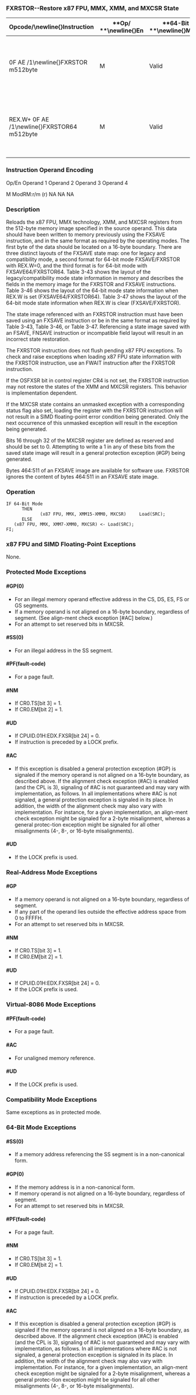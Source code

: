 ### FXRSTOR--Restore x87 FPU, MMX, XMM, and MXCSR State


|**Opcode/**\newline{}**Instruction**|**Op/ **\newline{}**En**|**64-Bit **\newline{}**Mode**|**Compat/**\newline{}**Leg Mode**|**Description**|
|------------------------------------|------------------------|-----------------------------|---------------------------------|---------------|
|0F AE /1\newline{}FXRSTOR m512byte|M|Valid|Valid|Restore the x87 FPU, MMX, XMM, and MXCSR register state from m512byte.|
|REX.W+ 0F AE /1\newline{}FXRSTOR64 m512byte|M|Valid|N.E.|Restore the x87 FPU, MMX, XMM, and MXCSR register state from m512byte.|
###                  Instruction Operand Encoding


Op/En Operand 1 Operand 2 Operand 3 Operand 4

M ModRM:r/m (r) NA NA NA

### Description


Reloads the x87 FPU, MMX technology, XMM, and MXCSR registers from the 512-byte memory image specified in the source operand. This data should have been written to memory previously using the FXSAVE instruction, and in the same format as required by the operating modes. The first byte of the data should be located on a 16-byte boundary. There are three distinct layouts of the FXSAVE state map: one for legacy and compatibility mode, a second format for 64-bit mode FXSAVE/FXRSTOR with REX.W=0, and the third format is for 64-bit mode with FXSAVE64/FXRSTOR64. Table 3-43 shows the layout of the legacy/compatibility mode state information in memory and describes the fields in the memory image for the FXRSTOR and FXSAVE instructions. Table 3-46 shows the layout of the 64-bit mode state information when REX.W is set (FXSAVE64/FXRSTOR64). Table 3-47 shows the layout of the 64-bit mode state information when REX.W is clear (FXSAVE/FXRSTOR).

The state image referenced with an FXRSTOR instruction must have been saved using an FXSAVE instruction or be in the same format as required by Table 3-43, Table 3-46, or Table 3-47. Referencing a state image saved with an FSAVE, FNSAVE instruction or incompatible field layout will result in an incorrect state restoration.

The FXRSTOR instruction does not flush pending x87 FPU exceptions. To check and raise exceptions when loading x87 FPU state information with the FXRSTOR instruction, use an FWAIT instruction after the FXRSTOR instruction.

If the OSFXSR bit in control register CR4 is not set, the FXRSTOR instruction may not restore the states of the XMM and MXCSR registers. This behavior is implementation dependent.

If the MXCSR state contains an unmasked exception with a corresponding status flag also set, loading the register with the FXRSTOR instruction will not result in a SIMD floating-point error condition being generated. Only the next occurrence of this unmasked exception will result in the exception being generated.

Bits 16 through 32 of the MXCSR register are defined as reserved and should be set to 0. Attempting to write a 1 in any of these bits from the saved state image will result in a general protection exception (#GP) being generated.

Bytes 464:511 of an FXSAVE image are available for software use. FXRSTOR ignores the content of bytes 464:511 in an FXSAVE state image.


### Operation

```info-verb
IF 64-Bit Mode
      THEN               
             (x87 FPU, MMX, XMM15-XMM0, MXCSR)     Load(SRC);
      ELSE
   (x87 FPU, MMX, XMM7-XMM0, MXCSR) <- Load(SRC);
FI;
```
### x87 FPU and SIMD Floating-Point Exceptions


None.


### Protected Mode Exceptions

#### #GP(0)
* For an illegal memory operand effective address in the CS, DS, ES, FS or GS segments.
* If a memory operand is not aligned on a 16-byte boundary, regardless of segment. (See align-ment check exception [#AC] below.)
* For an attempt to set reserved bits in MXCSR.

#### #SS(0)
* For an illegal address in the SS segment. 

#### #PF(fault-code)
* For a page fault.

#### #NM
* If CR0.TS[bit 3] = 1. 
* If CR0.EM[bit 2] = 1.

#### #UD
* If CPUID.01H:EDX.FXSR[bit 24] = 0.
* If instruction is preceded by a LOCK prefix.

#### #AC
* If this exception is disabled a general protection exception (#GP) is signaled if the memory operand is not aligned on a 16-byte boundary, as described above. If the alignment check exception (#AC) is enabled (and the CPL is 3), signaling of #AC is not guaranteed and may vary with implementation, as follows. In all implementations where #AC is not signaled, a general protection exception is signaled in its place. In addition, the width of the alignment check may also vary with implementation. For instance, for a given implementation, an align-ment check exception might be signaled for a 2-byte misalignment, whereas a general protec-tion exception might be signaled for all other misalignments (4-, 8-, or 16-byte misalignments).

#### #UD
* If the LOCK prefix is used.

### Real-Address Mode Exceptions

#### #GP
* If a memory operand is not aligned on a 16-byte boundary, regardless of segment.
* If any part of the operand lies outside the effective address space from 0 to FFFFH.
* For an attempt to set reserved bits in MXCSR.

#### #NM
* If CR0.TS[bit 3] = 1. 
* If CR0.EM[bit 2] = 1.

#### #UD
* If CPUID.01H:EDX.FXSR[bit 24] = 0.
* If the LOCK prefix is used.

### Virtual-8086 Mode Exceptions

#### #PF(fault-code)
* For a page fault.

#### #AC
* For unaligned memory reference.

#### #UD
* If the LOCK prefix is used.

### Compatibility Mode Exceptions



Same exceptions as in protected mode.


### 64-Bit Mode Exceptions

#### #SS(0)
* If a memory address referencing the SS segment is in a non-canonical form.

#### #GP(0)
* If the memory address is in a non-canonical form.
* If memory operand is not aligned on a 16-byte boundary, regardless of segment.
* For an attempt to set reserved bits in MXCSR.

#### #PF(fault-code)
* For a page fault.

#### #NM
* If CR0.TS[bit 3] = 1. 
* If CR0.EM[bit 2] = 1.

#### #UD
* If CPUID.01H:EDX.FXSR[bit 24] = 0.
* If instruction is preceded by a LOCK prefix.

#### #AC
* If this exception is disabled a general protection exception (#GP) is signaled if the memory operand is not aligned on a 16-byte boundary, as described above. If the alignment check exception (#AC) is enabled (and the CPL is 3), signaling of #AC is not guaranteed and may vary with implementation, as follows. In all implementations where #AC is not signaled, a general protection exception is signaled in its place. In addition, the width of the alignment check may also vary with implementation. For instance, for a given implementation, an align-ment check exception might be signaled for a 2-byte misalignment, whereas a general protec-tion exception might be signaled for all other misalignments (4-, 8-, or 16-byte misalignments).
